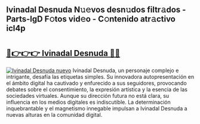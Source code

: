 ## Ivinadal Desnuda N𝚞𝚎vos desn𝚞dos filtr𝚊dos - Parts-lgD F𝚘tos vid𝚎o - C𝚘ntenido atr𝚊ctivo icl4p

# <h2><a href="http://mb8f1z4.tromn.icu/?c=Ivinadal+Desnuda">🔗👉👉👉 Ivinadal Desnuda 🔗🔗</a></h2>

[![Ivinadal Desnuda nuevo](https://i.imgur.com/pEAQMta.gif)](http://mb8f1z4.tromn.icu/?c=Ivinadal+Desnuda)
Ivinadal Desnuda, un personaje complejo e intrigante, desafía las etiquetas simples. Su innovadora autopresentación en el ámbito digital ha cautivado y enfurecido a sus seguidores, provocando debates sobre el consentimiento, la expresión artística y la esencia de las sociedades virtuales. Aunque su dirección futura no está clara, su influencia en los medios digitales es indiscutible. La determinación inquebrantable y el magnetismo innegable impulsan a Ivinadal Desnuda a nuevas alturas en la comunidad digital.
